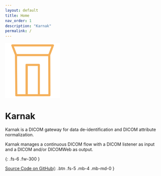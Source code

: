 ```yaml
---
layout: default
title: Home
nav_order: 1
description: "Karnak"
permalink: /
---
```


<img src="./resources/karnak.png" alt="karnak" style="zoom:35%;" />

# Karnak

Karnak is a DICOM gateway for data de-identification and DICOM attribute normalization.

Karnak manages a continuous DICOM flow with a DICOM listener as input and a DICOM and/or DICOMWeb as output.

{: .fs-6 .fw-300 }

[Source Code on GitHub](https://github.com/OsiriX-Foundation/karnak){: .btn .fs-5 .mb-4 .mb-md-0 } 


